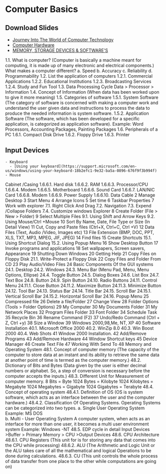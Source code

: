 # Computer Basics

## Download Slides

- [Journey Into The World of Computer Technology](https://docs.google.com/presentation/d/177kTAP6fhEf4GvwcGZgYj0N8Vhp2rbopE3dceADf3pc/export?format=pdf)
- [Computer Hardware](https://docs.google.com/presentation/d/1E5gMv1BgxoyaUWuffuApPw11r2m6kEry0yFDYsAz0u0/export?format=pdf)
- [MEMORY, STORAGE DEVICES & SOFTWARE'S](https://docs.google.com/presentation/d/168Rt_k1ufYWGKpRvX1oRmu4173FPSfCfQ7PbZMGwAas/export?format=pdf)
  

1.1.	What is computer? (Computer is basically a machine meant for computing, it is made up of many electronic and electrical components.)
What makes a computer different?
a.	Speed
b.	Accuracy
c.	Reliability
d.	Programmability
1.2.	List the application of computers
1.2.1.	Commercial Applications
1.2.2.	Educational Institutions
1.2.3.	Broadcasting Services
1.2.4.	Study and Fun Tool
1.3.	Data Processing Cycle
Data > Processor > Information
1.4.	Concept of Information (When data has been worked upon to give it more meaning)
1.5.	Categories of software
1.5.1.	System Software (The category of software is concerned with making a computer work and understand the user given data and instructions to process the data to produce the needed information is system software.
1.5.2.	Application Software (The software, which has been developed for a specific application, is categorized as application software). Example:
Word Processors, Accounting Packages,
         Painting Packages
1.6.	Peripherals of a PC
1.6.1.	Compact Disk Drive
1.6.2.	Floppy Drive
1.6.3.	Printer
## Input Devices

    - Keyboard
      - [Using your keyboard](https://support.microsoft.com/en-us/windows/using-your-keyboard-18b2efc1-9e32-ba5a-0896-676f9f3b994f)
    - Mouse
Cabinet /Casing
1.6.6.1.	Hard disk
1.6.6.2.	RAM
1.6.6.3.	Processor/CPU
1.6.6.4.	Modem
1.6.6.5.	Motherboard
1.6.6.6.	Sound Card
1.6.6.7.	LAN/NIC Card
1.6.6.8.	Modem
1.6.6.9.	Power Supply
1.6.6.10.	Data Cable
2	Manage Desktop
3	Start Menu
4	Arrange Icons
5	Set time
6	Taskbar Properties
7	Work with explorer
7.1.	Right Click And Drag
7.2.	Navigation 
7.3.	Expend /Collapse Folders
7.4.	Customize windows Explorer
8	Create Folder
(File > New > Folder)
9	Select Multiple Files
9.1.	Using Shift and Arrow Keys
9.2.	Using Mouse/Ctrl +Mouse
10	Sort By Name, Date, File Type or Size (In Detail View)
11	Cut, Copy and Paste files
(Ctrl+X, Ctrl+C, Ctrl +V)
12	Data Files (Text, Audio /Video, Images etc)
13	File Extension (BMP, DOC, PPT, XLS, TXT, MP3, MPEG, JIF, JPEG)
14	Find files
15	Create Shortcuts
15.1.	Using Shortcut Dialog
15.2.	Using Popup Menu
16	Show Desktop Button
17	Invoke programs and applications
18	Set wallpapers, Screen savers, Appearance
19	Shutting Down Windows
20	Getting Help
21	Copy Files on Floppy Disk
21.1.	Write-Protect a Floppy Disk
22	Copy Files and Folder From CD
23	Play Audio/Video Files
24	Basic Components Of the GUI systems
24.1.	Desktop
24.2.	Windows
24.3.	Menu Bar (Menu Pad, Menu, Menu Options, Ellipse)
24.4.	Toggle Button
24.5.	Dialog Boxes
24.6.	List Box
24.7.	Text Box
24.8.	Button
24.9.	Spin Button
24.10.	Radio Buttons
24.11.	Control Menu
24.11.1.	Close Button
24.11.2.	Maximize Button
24.11.3.	Minimize Button
24.12.	Tool Bar
24.13.	Status Bar
24.14.	Title Bar
24.15.	Scroll Bar
24.15.1.	Vertical Scroll Bar
24.15.2.	Horizontal Scroll Bar
24.16.	Popup Menu
25	Compressed file
26	Delete a file/Folder
27	Change View
28	Folder Options
(Tools > Folder Options)
29	My Computer
30	My Documents Folder
31	My Network Places
32	Program Files Folder
33	Font Folder
34	Schedule Task
35	Recycle Bin
36	Rename Command
(F2)
37	Undo/Redo Command 
(Ctrl + Z, Ctrl +y)
38	Size a Window
39	Windows 2000,98,Me, NT, XP
40	Software Installation
40.1.	Microsoft Office 2000
40.2.	WinZip 8.0
40.3.	Win Boost 2000
40.4.	Web Shots
41	Window 2000 Installation.
42	Add/Remove Programs
43	Add/Remove Hardware
44	Window Shortcut keys
45	Device Manager
46	Create Text File
47	Working With Send To
48	Memory and Operating System
48.1.	Concept of computer memory (The capacity of the computer to store data at an instant and its ability to retrieve the same data at another point of time is termed as the computer memory.)
48.2.	Dictionary of Bits and Bytes (Data given by the user is either decimal numbers or alphabet. So, a step of conversion is necessary before the computer accepts the inputs.)
48.3.	Different Unit for Measurement of computer memory.
	8 Bits = Byte
	1024 Bytes = Kilobyte
	1024 Kilobytes  = Megabyte
1024	Megabytes = Gigabyte
1024 Gigabytes = Terabyte
48.4.	Concept of operating system
48.4.1.	Definition of OS (OS is system software, which acts as an interface between the user and the computer hardware.)
48.4.2.	Classification Of Operating Systems. Operating Systems can be categorized into two types.
a.	Single User Operating System
Example: MS DOS  
b.	Multi - User Operating System
A computer system, when acts as an interface for more than one user, it becomes a multi user environment system
Example: Windows -NT
48.5.	EDP cycle in detail
 Input Devices >Buffer > Primary Memory > CPU >Output Devices
48.6.	CPU Architecture 
48.6.1.	CPU Registers (This unit for is for storing any data that comes into the CPU while processing)
48.6.2.	ALU (The Arithmetic and Logic Unit or the ALU takes care of all the mathematical and logical Operations to be done during calculations.
48.6.3.	CU (This unit controls the whole process of data transfer from one place to the other while computations are going on)
